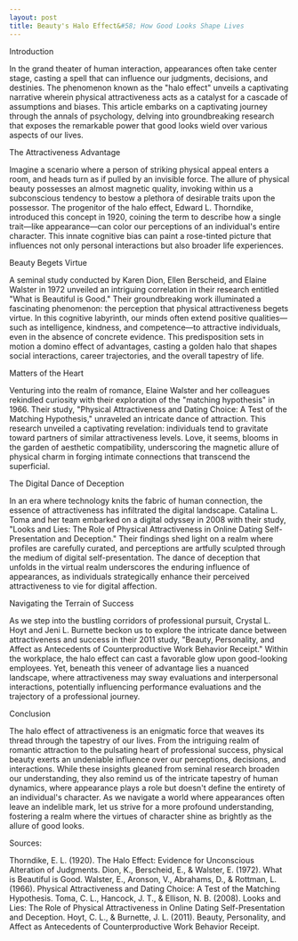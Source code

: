 ```yaml
---
layout: post
title: Beauty's Halo Effect&#58; How Good Looks Shape Lives
---
```


Introduction  

In the grand theater of human interaction, appearances often take center stage, casting a spell that can influence our judgments, decisions, and destinies. The phenomenon known as the "halo effect" unveils a captivating narrative wherein physical attractiveness acts as a catalyst for a cascade of assumptions and biases. This article embarks on a captivating journey through the annals of psychology, delving into groundbreaking research that exposes the remarkable power that good looks wield over various aspects of our lives.

The Attractiveness Advantage  

Imagine a scenario where a person of striking physical appeal enters a room, and heads turn as if pulled by an invisible force. The allure of physical beauty possesses an almost magnetic quality, invoking within us a subconscious tendency to bestow a plethora of desirable traits upon the possessor. The progenitor of the halo effect, Edward L. Thorndike, introduced this concept in 1920, coining the term to describe how a single trait—like appearance—can color our perceptions of an individual's entire character. This innate cognitive bias can paint a rose-tinted picture that influences not only personal interactions but also broader life experiences.

Beauty Begets Virtue  

A seminal study conducted by Karen Dion, Ellen Berscheid, and Elaine Walster in 1972 unveiled an intriguing correlation in their research entitled "What is Beautiful is Good." Their groundbreaking work illuminated a fascinating phenomenon: the perception that physical attractiveness begets virtue. In this cognitive labyrinth, our minds often extend positive qualities—such as intelligence, kindness, and competence—to attractive individuals, even in the absence of concrete evidence. This predisposition sets in motion a domino effect of advantages, casting a golden halo that shapes social interactions, career trajectories, and the overall tapestry of life.

Matters of the Heart  

Venturing into the realm of romance, Elaine Walster and her colleagues rekindled curiosity with their exploration of the "matching hypothesis" in 1966. Their study, "Physical Attractiveness and Dating Choice: A Test of the Matching Hypothesis," unraveled an intricate dance of attraction. This research unveiled a captivating revelation: individuals tend to gravitate toward partners of similar attractiveness levels. Love, it seems, blooms in the garden of aesthetic compatibility, underscoring the magnetic allure of physical charm in forging intimate connections that transcend the superficial.

The Digital Dance of Deception  

In an era where technology knits the fabric of human connection, the essence of attractiveness has infiltrated the digital landscape. Catalina L. Toma and her team embarked on a digital odyssey in 2008 with their study, "Looks and Lies: The Role of Physical Attractiveness in Online Dating Self-Presentation and Deception." Their findings shed light on a realm where profiles are carefully curated, and perceptions are artfully sculpted through the medium of digital self-presentation. The dance of deception that unfolds in the virtual realm underscores the enduring influence of appearances, as individuals strategically enhance their perceived attractiveness to vie for digital affection.

Navigating the Terrain of Success  

As we step into the bustling corridors of professional pursuit, Crystal L. Hoyt and Jeni L. Burnette beckon us to explore the intricate dance between attractiveness and success in their 2011 study, "Beauty, Personality, and Affect as Antecedents of Counterproductive Work Behavior Receipt." Within the workplace, the halo effect can cast a favorable glow upon good-looking employees. Yet, beneath this veneer of advantage lies a nuanced landscape, where attractiveness may sway evaluations and interpersonal interactions, potentially influencing performance evaluations and the trajectory of a professional journey.

Conclusion  

The halo effect of attractiveness is an enigmatic force that weaves its thread through the tapestry of our lives. From the intriguing realm of romantic attraction to the pulsating heart of professional success, physical beauty exerts an undeniable influence over our perceptions, decisions, and interactions. While these insights gleaned from seminal research broaden our understanding, they also remind us of the intricate tapestry of human dynamics, where appearance plays a role but doesn't define the entirety of an individual's character. As we navigate a world where appearances often leave an indelible mark, let us strive for a more profound understanding, fostering a realm where the virtues of character shine as brightly as the allure of good looks.

Sources:

Thorndike, E. L. (1920). The Halo Effect: Evidence for Unconscious Alteration of Judgments.
Dion, K., Berscheid, E., & Walster, E. (1972). What is Beautiful is Good.
Walster, E., Aronson, V., Abrahams, D., & Rottman, L. (1966). Physical Attractiveness and Dating Choice: A Test of the Matching Hypothesis.
Toma, C. L., Hancock, J. T., & Ellison, N. B. (2008). Looks and Lies: The Role of Physical Attractiveness in Online Dating Self-Presentation and Deception.
Hoyt, C. L., & Burnette, J. L. (2011). Beauty, Personality, and Affect as Antecedents of Counterproductive Work Behavior Receipt.
